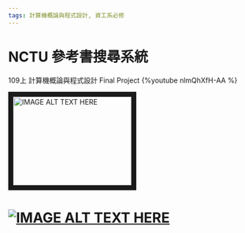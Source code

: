 ```yaml
---
tags: 計算機概論與程式設計, 資工系必修
---
```


# NCTU 參考書搜尋系統
109上 計算機概論與程式設計 Final Project
{%youtube nlmQhXfH-AA %}

<a href="http://www.youtube.com/watch?feature=player_embedded&v=nlmQhXfH-AA
" target="_blank"><img src="http://img.youtube.com/vi/nlmQhXfH-AA/0.jpg" 
alt="IMAGE ALT TEXT HERE" width="240" height="180" border="10" /></a>
# [![IMAGE ALT TEXT HERE](https://img.youtube.com/vi/nlmQhXfH-AA/0.jpg)](https://www.youtube.com/watch?v=nlmQhXfH-AA)

